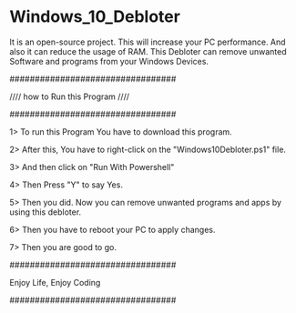 # Windows_10_Debloter

It is an open-source project. This will increase your PC performance. And also it can reduce the usage of RAM. 
This Debloter can remove unwanted Software and programs from your Windows Devices.

#################################

//// how to Run this Program ////

#################################


1> To run this Program You have to download this program.

2> After this, You have to right-click on the "Windows10Debloter.ps1" file.

3> And then click on "Run With Powershell"

4> Then Press "Y" to say Yes.

5> Then you did. Now you can remove unwanted programs and apps by using this debloter.

6> Then you have to reboot your PC to apply changes.

7> Then you are good to go.


#################################

Enjoy Life, Enjoy Coding

#################################
